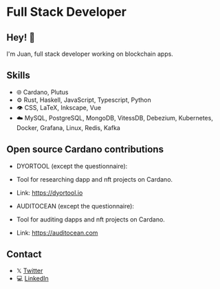 # Full Stack Developer

## Hey! 👋

I'm Juan, full stack developer working on blockchain apps.

## Skills

- 🌐 Cardano, Plutus
- ⚙️ Rust, Haskell, JavaScript, Typescript, Python
- 👁️ CSS, LaTeX, Inkscape, Vue
- ☁️ MySQL, PostgreSQL, MongoDB, VitessDB, Debezium, Kubernetes, Docker, Grafana, Linux, Redis, Kafka

## Open source Cardano contributions

- DYORTOOL (except the questionnaire):
- Tool for researching dapp and nft projects on Cardano.
- Link: https://dyortool.io

- AUDITOCEAN (except the questionnaire):
- Tool for auditing dapps and nft projects on Cardano.
- Link: https://auditocean.com

## Contact

- 𝕏 [Twitter](https://twitter.com/Pairfy_io)
- 💻 [LinkedIn](https://www.linkedin.com/in/jcr1/)
